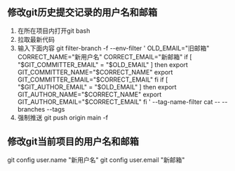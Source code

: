 ## 修改git历史提交记录的用户名和邮箱
1. 在所在项目内打开git bash
2. 拉取最新代码
3. 输入下面内容
git filter-branch -f --env-filter '
OLD_EMAIL="旧邮箱"
CORRECT_NAME="新用户名"
CORRECT_EMAIL="新邮箱"
if [ "$GIT_COMMITTER_EMAIL" = "$OLD_EMAIL" ]
then
    export GIT_COMMITTER_NAME="$CORRECT_NAME"
    export GIT_COMMITTER_EMAIL="$CORRECT_EMAIL"
fi
if [ "$GIT_AUTHOR_EMAIL" = "$OLD_EMAIL" ]
then
    export GIT_AUTHOR_NAME="$CORRECT_NAME"
    export GIT_AUTHOR_EMAIL="$CORRECT_EMAIL"
fi
' --tag-name-filter cat -- --branches --tags
4. 强制推送
git push origin main -f

## 修改git当前项目的用户名和邮箱
git config user.name "新用户名"
git config user.email "新邮箱"